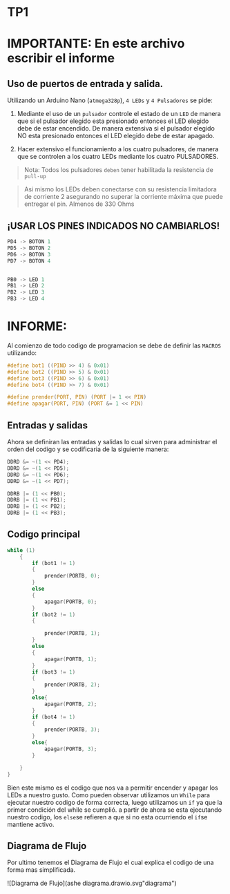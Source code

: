 # TP1

# IMPORTANTE: En este archivo escribir el informe  

## Uso de puertos de entrada y salida. 

Utilizando un Arduino Nano (`atmega328p`), `4 LEDs` y `4 Pulsadores` se pide:

1. Mediante el uso de un `pulsador` controle el estado de un `LED` de manera que si el pulsador elegido esta presionado entonces el LED elegido debe de estar encendido. De manera extensiva si el pulsador elegido NO esta presionado entonces el LED elegido debe de estar apagado. 

2.  Hacer extensivo el funcionamiento a los cuatro pulsadores, de manera que se controlen a los cuatro LEDs mediante los cuatro PULSADORES. 

> Nota: Todos los pulsadores `deben` tener habilitada la resistencia de `pull-up`

> Asi mismo los LEDs deben conectarse con su resistencia limitadora de corriente 2 asegurando no superar la corriente máxima que puede entregar el pin. Almenos de 330 Ohms


## ¡USAR LOS PINES INDICADOS NO CAMBIARLOS!

``` C
PD4 -> BOTON 1 
PD5 -> BOTON 2 
PD6 -> BOTON 3 
PD7 -> BOTON 4


PB0 -> LED 1 
PB1 -> LED 2 
PB2 -> LED 3 
PB3 -> LED 4
```


# INFORME:

Al comienzo de todo codigo de programacion se debe de definir las `MACROS` utilizando:

```C
#define bot1 ((PIND >> 4) & 0x01)
#define bot2 ((PIND >> 5) & 0x01)
#define bot3 ((PIND >> 6) & 0x01)
#define bot4 ((PIND >> 7) & 0x01)

#define prender(PORT, PIN) (PORT |= 1 << PIN)
#define apagar(PORT, PIN) (PORT &= 1 << PIN)
```
##  Entradas y salidas 

Ahora se definiran las entradas y salidas lo cual sirven para administrar el orden del codigo y se codificaria de la siguiente manera:

```C
DDRD &= ~(1 << PD4);
DDRD &= ~(1 << PD5);
DDRD &= ~(1 << PD6);
DDRD &= ~(1 << PD7);

DDRB |= (1 << PB0);
DDRB |= (1 << PB1);
DDRB |= (1 << PB2);
DDRB |= (1 << PB3);
```
## Codigo principal

```C
while (1)
    {
        if (bot1 != 1)
        {
            prender(PORTB, 0);
        }
        else
        {
            apagar(PORTB, 0);
        }
        if (bot2 != 1)
        {

            prender(PORTB, 1);
        }
        else
        {
            apagar(PORTB, 1);
        }
        if (bot3 != 1)
        {
            prender(PORTB, 2);
        }
        else{
            apagar(PORTB, 2);
        }
        if (bot4 != 1)
        {
            prender(PORTB, 3); 
        }
        else{
            apagar(PORTB, 3);
        }

    }
}
```
Bien este mismo es el codigo que nos va a permitir encender y apagar los LEDs a nuestro gusto. Como pueden observar utilizamos un `While` para ejecutar nuestro codigo de forma correcta, luego utilizamos un `if` ya que la primer condición del while se cumplió. a partir de ahora se esta ejecutando nuestro codigo, los `else`se refieren a que si no esta ocurriendo el `if`se mantiene activo.

## Diagrama de Flujo

Por ultimo tenemos el Diagrama de Flujo el cual explica el codigo de una forma mas simplificada.

![Diagrama de Flujo](ashe diagrama.drawio.svg"diagrama")
